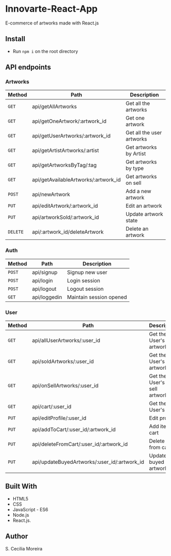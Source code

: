 # **Innovarte-React-App**

E-commerce of artworks made with React.js

## Install

- Run `npm i` on the root directory

## API endpoints

### Artworks

| Method | Path   | Description |
| ------ | ------ | ----------- |
| `GET` | api/getAllArtworks | Get all the artworks |
| `GET` | api/getOneArtwork/:artwork_id | Get one artwork |
| `GET` | api/getUserArtworks/:artwork_id | Get all the user artworks |
| `GET` | api/getArtistArtworks/:artist | Get artworks by Artist |
| `GET` | api/getArtworksByTag/:tag | Get artworks by type |
| `GET` | api/getAvailableArtworks/:artwork_id | Get artworks on sell |
| `POST` | api/newArtwork | Add a new artwork |
| `PUT` | api/editArtwork/:artwork_id | Edit an artwork |
| `PUT` | api/artworkSold/:artwork_id | Update artwork state |
| `DELETE` | api/:artwork_id/deleteArtwork | Delete an artwork |

### Auth

| Method | Path   | Description |
| ------ | ------ | ----------- |
| `POST` | api/signup | Signup new user |
| `POST` | api/login | Login session |
| `POST` | api/logout | Logout session |
| `GET` | api/loggedin | Maintain session opened |

### User

| Method | Path   | Description |
| ------ | ------ | ----------- |
| `GET` | api/allUserArtworks/:user_id | Get the User's artworks |
| `GET` | api/soldArtworks/:user_id | Get the User's sold artworks |
| `GET` | api/onSellArtworks/:user_id | Get the User's on sell artworks |
| `GET` | api/cart/:user_id | Get the User's cart |
| `PUT` | api/editProfile/:user_id | Edit profile |
| `PUT` | api/addToCart/:user_id/:artwork_id | Add item to cart |
| `PUT` | api/deleteFromCart/:user_id/:artwork_id | Delete item from cart |
| `PUT` | api/updateBuyedArtworks/:user_id/:artwork_id | Update buyed artworks |


## Built With

- HTML5
- CSS
- JavaScript - ES6
- Node.js
- React.js.

## Author

S. Cecilia Moreira